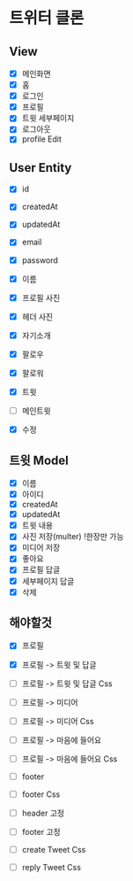 # 트위터 클론

 ## View

- [x] 메인화면
- [x] 홈
- [x] 로그인
- [x] 프로필
- [x] 트윗 세부페이지
- [x] 로그아웃
- [x] profile Edit

 ## User Entity
 - [x] id
 - [x] createdAt
 - [x] updatedAt
 - [x] email
 - [x] password

 - [x] 이름
 - [x] 프로필 사진
 - [x] 헤더 사진
 - [x] 자기소개
 - [x] 팔로우
 - [x] 팔로워
 - [x] 트윗
 - [ ] 메인트윗
 - [x] 수정

 ## 트윗 Model
 - [x] 이름
 - [x] 아이디
 - [x] createdAt
 - [x] updatedAt
 - [x] 트윗 내용
 - [x] 사진 저장(multer) !한장만 가능
 - [x] 미디어 저장
 - [x] 좋아요
 - [x] 프로필 답글
 - [x] 세부페이지 답글
 - [x] 삭제

## 해야할것
 - [x] 프로필  
 - [x] 프로필 -> 트윗 및 답글
 - [ ] 프로필 -> 트윗 및 답글 Css
 - [ ] 프로필 -> 미디어
 - [ ] 프로필 -> 미디어 Css
 - [ ] 프로필 -> 마음에 들어요
 - [ ] 프로필 -> 마음에 들어요 Css
 - [ ] footer
 - [ ] footer Css
 - [ ] header 고정
 - [ ] footer 고정


 - [ ] create Tweet Css
 - [ ] reply Tweet Css